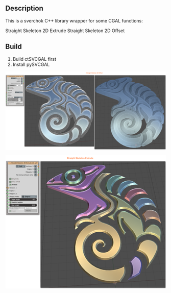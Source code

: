 ## Description

This is a sverchok C++ library wrapper for some CGAL functions:

Straight Skeleton 2D Extrude
Straight Skeleton 2D Offset

## Build

1. Build ctSVCGAL first
2. Install pySVCGAL


![ssoffset](images/StraightSkeleton2DOffset.png)

![ssextrude](images/StraightSkeleton2DExtrude.png)